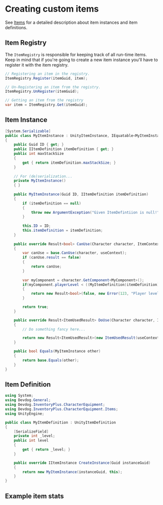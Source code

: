 # Creating custom items

See [Items](Items.md) for a detailed description about item instances and item definitions.

## Item Registry

The `ItemRegistry` is responsible for keeping track of all run-time items.
Keep in mind that if you're going to create a new item instance you'll have to register it with the item registry.

```csharp
// Registering an item in the registry.
ItemRegistry.Register(itemGuid, item);

// Un-Registering an item from the registry.
ItemRegistry.UnRegister(itemGuid);

// Getting an item from the registry
var item = ItemRegistry.Get(itemGuid);
```

## Item Instance

```csharp
[System.Serializable]
public class MyItemInstance : UnityItemInstance, IEquatable<MyItemInstance>
{
    public Guid ID { get; }
    public IItemDefinition itemDefinition { get; }
    public int maxStackSize
    {
        get { return itemDefinition.maxStackSize; }
    }
    
    // For (de)serialization...
    private MyItemInstance()
    { }
    
    public MyItemInstance(Guid ID, IItemDefinition itemDefinition)
    {
        if (itemDefinition == null)
        {
            throw new ArgumentException("Given ItemDefintiion is null!");
        }
        
        this.ID = ID;
        this.itemDefinition = itemDefinition;
    }
    
	public override Result<bool> CanUse(Character character, ItemContext useContext)
	{
		var canUse = base.CanUse(character, useContext);
		if (canUse.result == false)
		{
			return canUse;
		}
		
		var myComponent = character.GetComponent<MyComponent>();
		if(myComponent.playerLevel < ((MyItemDefinition)itemDefinition).level)
		{
			return new Result<bool>(false, new Error(123, "Player level is too low"));
		}

		return true;
	}

	public override Result<ItemUsedResult> DoUse(Character character, ItemContext useContext)
	{
		// Do something fancy here...

		return new Result<ItemUsedResult>(new ItemUsedResult(useContext.useAmount, false, 0f));
	}

	public bool Equals(MyItemInstance other)
	{
		return base.Equals(other);
	}
}
```

## Item Definition

```csharp
using System;
using Devdog.General;
using Devdog.InventoryPlus.CharacterEquipment;
using Devdog.InventoryPlus.CharacterEquipment.Items;
using UnityEngine;

public class MyItemDefinition : UnityItemDefinition
{
	[SerializeField]
	private int _level;
	public int level
	{
		get { return _level; }
	}

	public override IItemInstance CreateInstance(Guid instanceGuid)
	{
		return new MyItemInstance(instanceGuid, this);
	}
}
```

## Example item stats


```csharp

```